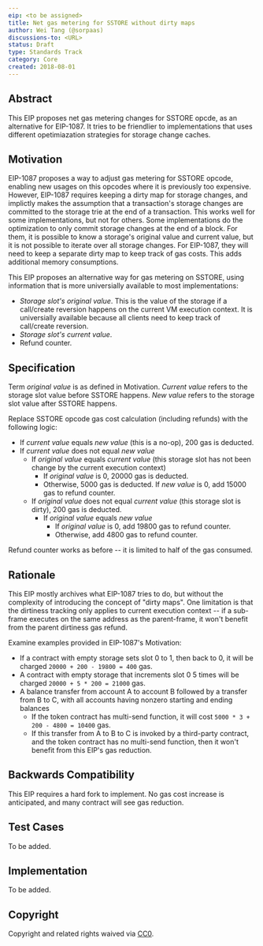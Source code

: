 ```yaml
---
eip: <to be assigned>
title: Net gas metering for SSTORE without dirty maps
author: Wei Tang (@sorpaas)
discussions-to: <URL>
status: Draft
type: Standards Track
category: Core
created: 2018-08-01
---
```


## Abstract

This EIP proposes net gas metering changes for SSTORE opcde, as an
alternative for EIP-1087. It tries to be friendlier to implementations
that uses different opetimiazation strategies for storage change
caches.

## Motivation

EIP-1087 proposes a way to adjust gas metering for SSTORE opcode,
enabling new usages on this opcodes where it is previously too
expensive. However, EIP-1087 requires keeping a dirty map for storage
changes, and implictly makes the assumption that a transaction's
storage changes are committed to the storage trie at the end of a
transaction. This works well for some implementations, but not for
others. Some implementations do the optimization to only commit
storage changes at the end of a block. For them, it is possible to
know a storage's original value and current value, but it is not
possible to iterate over all storage changes. For EIP-1087, they will
need to keep a separate dirty map to keep track of gas costs. This
adds additional memory consumptions.

This EIP proposes an alternative way for gas metering on SSTORE, using
information that is more universially available to most
implementations:

* *Storage slot's original value*. This is the value of the storage if
  a call/create reversion happens on the current VM execution
  context. It is universially available because all clients need to
  keep track of call/create reversion.
* *Storage slot's current value*. 
* Refund counter.

## Specification

Term *original value* is as defined in Motivation. *Current value*
refers to the storage slot value before SSTORE happens. *New value*
refers to the storage slot value after SSTORE happens.

Replace SSTORE opcode gas cost calculation (including refunds) with
the following logic:

* If *current value* equals *new value* (this is a no-op), 200 gas is
  deducted.
* If *current value* does not equal *new value*
  * If *original value* equals *current value* (this storage slot has
    not been change by the current execution context)
    * If *original value* is 0, 20000 gas is deducted.
    * Otherwise, 5000 gas is deducted. If *new value* is 0, add 15000
      gas to refund counter.
  * If *original value* does not equal *current value* (this storage
    slot is dirty), 200 gas is deducted.
    * If *original value* equals *new value*
      * If *original value* is 0, add 19800 gas to refund counter.
      * Otherwise, add 4800 gas to refund counter.

Refund counter works as before -- it is limited to half of the gas
consumed.

## Rationale

This EIP mostly archives what EIP-1087 tries to do, but without the
complexity of introducing the concept of "dirty maps". One limitation
is that the dirtiness tracking only applies to current execution
context -- if a sub-frame executes on the same address as the
parent-frame, it won't benefit from the parent dirtiness gas refund.

Examine examples provided in EIP-1087's Motivation:

* If a contract with empty storage sets slot 0 to 1, then back to 0,
  it will be charged `20000 + 200 - 19800 = 400` gas.
* A contract with empty storage that increments slot 0 5 times will be
  charged `20000 + 5 * 200 = 21000` gas.
* A balance transfer from account A to account B followed by a
  transfer from B to C, with all accounts having nonzero starting and
  ending balances
  * If the token contract has multi-send function, it will cost
    `5000 * 3 + 200 - 4800 = 10400` gas.
  * If this transfer from A to B to C is invoked by a third-party
    contract, and the token contract has no multi-send function, then
    it won't benefit from this EIP's gas reduction.

## Backwards Compatibility

This EIP requires a hard fork to implement. No gas cost increase is
anticipated, and many contract will see gas reduction.

## Test Cases

To be added.

## Implementation

To be added.

## Copyright

Copyright and related rights waived via [CC0](https://creativecommons.org/publicdomain/zero/1.0/).
